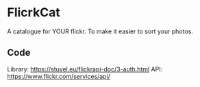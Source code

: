 FlicrkCat
=========

A catalogue for YOUR flickr. To make it easier to sort your photos.

Code
----

Library:
    https://stuvel.eu/flickrapi-doc/3-auth.html
API:
    https://www.flickr.com/services/api/
